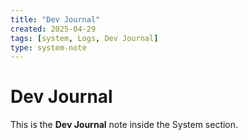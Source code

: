 ```yaml
---
title: "Dev Journal"
created: 2025-04-29
tags: [system, Logs, Dev Journal]
type: system-note
---
```


# Dev Journal

This is the **Dev Journal** note inside the System section.
